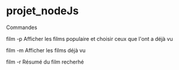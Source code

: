 # projet_nodeJs

Commandes

film -p
  Afficher les films populaire et choisir ceux que l'ont a déjà vu

film -m
  Afficher les films déjà vu

film -r
  Résumé du film recherhé

